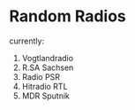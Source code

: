 # Random Radios

currently:

1. Vogtlandradio
2. R.SA Sachsen
3. Radio PSR
4. Hitradio RTL
5. MDR Sputnik
